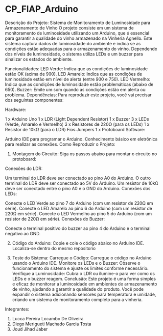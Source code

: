 # CP_FIAP_Arduino

Descrição do Projeto: Sistema de Monitoramento de Luminosidade para Armazenamento de Vinho
O projeto consiste em um sistema de monitoramento de luminosidade utilizando um Arduino, que é essencial para garantir a qualidade do vinho armazenado na Vinheria Agnello. Este sistema captura dados de luminosidade do ambiente e indica se as condições estão adequadas para o armazenamento do vinho. Dependendo dos níveis de luminosidade, o sistema utiliza LEDs e um buzzer para sinalizar os estados do ambiente.

Funcionalidades:
LED Verde: Indica que as condições de luminosidade estão OK (acima de 900).
LED Amarelo: Indica que as condições de luminosidade estão em nível de alerta (entre 900 e 750).
LED Vermelho: Indica que as condições de luminosidade estão problemáticas (abaixo de 650).
Buzzer: Emite um som quando as condições estão em alerta ou problema.
Dependências:
Para reproduzir este projeto, você vai precisar dos seguintes componentes:

Hardware:

1 x Arduino Uno
1 x LDR (Light Dependent Resistor)
1 x Buzzer
3 x LEDs (Verde, Amarelo e Vermelho)
3 x Resistores de 220Ω (para os LEDs)
1 x Resistor de 10kΩ (para o LDR)
Fios Jumpers
1 x Protoboard
Software:

Arduino IDE para programar o Arduino.
Conhecimento básico em eletrônica para realizar as conexões.
Como Reproduzir o Projeto:
1) Montagem do Circuito:
Siga os passos abaixo para montar o circuito no protoboard:

Conexões do LDR:

Um terminal do LDR deve ser conectado ao pino A0 do Arduino.
O outro terminal do LDR deve ser conectado ao 5V do Arduino.
Um resistor de 10kΩ deve ser conectado entre o pino A0 e o GND do Arduino.
Conexões dos LEDs:

Conecte o LED Verde ao pino 7 do Arduino (com um resistor de 220Ω em série).
Conecte o LED Amarelo ao pino 6 do Arduino (com um resistor de 220Ω em série).
Conecte o LED Vermelho ao pino 5 do Arduino (com um resistor de 220Ω em série).
Conexões do Buzzer:

Conecte o terminal positivo do buzzer ao pino 4 do Arduino e o terminal negativo ao GND.

2) Código do Arduino:
Copie e cole o código abaixo no Arduino IDE.
Localiza-se dentro do mesmo repositorio 

3) Teste do Sistema:
Carregue o Código: Carregue o código no Arduino usando o Arduino IDE.
Monitore os LEDs e o Buzzer: Observe o funcionamento do sistema e ajuste os limites conforme necessário.
Verifique a Luminosidade: Cubra o LDR ou ilumine-o para ver como os LEDs e o buzzer reagem.
Conclusão:
Este projeto é uma forma simples e eficaz de monitorar a luminosidade em ambientes de armazenamento de vinho, ajudando a garantir a qualidade do produto. Você pode expandir o sistema adicionando sensores para temperatura e umidade, criando um sistema de monitoramento completo para a vinheria.



Integrantes:
1) Lucca Pereira Locambo De Oliveira
2) Diego Merigueti Machado Garcia Tosta
3) Joud Jihad Jaber
